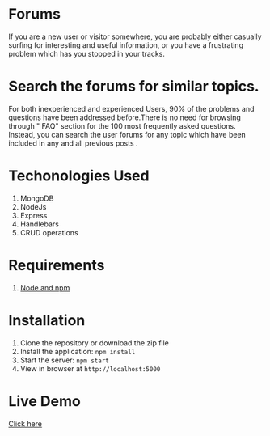 # Forums

If you are a new user or visitor somewhere, you are probably either casually surfing for interesting and useful information, or you have a frustrating problem which has you stopped in your tracks.


# **Search the forums for similar topics.**

For both inexperienced and experienced Users, 90% of the problems and questions have been addressed before.There is no need for browsing through " FAQ" section  for the 100 most frequently asked questions. Instead, you can search the user forums for any topic which have been included in any and all previous posts .


# Techonologies Used

 1. MongoDB
 2. NodeJs
 3. Express
 4. Handlebars
 5. CRUD operations



# Requirements

 1.    [Node and npm](http://nodejs.org/)


#  Installation

1.  Clone the repository or download the zip file
2.  Install the application:  `npm install`
3.  Start the server:  `npm start`
4.  View in browser at  `http://localhost:5000`

# Live Demo

[Click here](https://limitless-coast-94059.herokuapp.com/)
